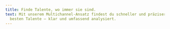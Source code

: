 ```yaml
---
title: Finde Talente, wo immer sie sind.
text: Mit unserem Multichannel-Ansatz findest du schneller und präziser die
  besten Talente – klar und umfassend analysiert.
---
```

